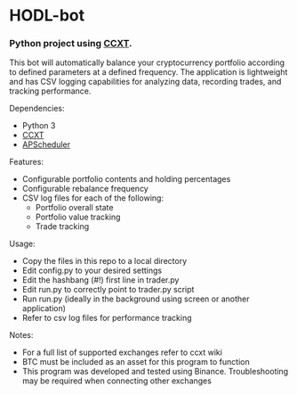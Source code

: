 # HODL-bot

### Python project using [CCXT](https://github.com/ccxt/ccxt).

This bot will automatically balance your cryptocurrency portfolio according to defined parameters at a defined frequency. The application is lightweight and has CSV logging capabilities for analyzing data, recording trades, and tracking performance.

Dependencies:
- Python 3
- [CCXT](https://github.com/ccxt/ccxt)
- [APScheduler](https://github.com/agronholm/apscheduler)

Features:
- Configurable portfolio contents and holding percentages
- Configurable rebalance frequency
- CSV log files for each of the following:
  - Portfolio overall state
  - Portfolio value tracking
  - Trade tracking

Usage:
- Copy the files in this repo to a local directory
- Edit config.py to your desired settings
- Edit the hashbang (#!) first line in trader.py
- Edit run.py to correctly point to trader.py script
- Run run.py (ideally in the background using screen or another application)
- Refer to csv log files for performance tracking

Notes:
- For a full list of supported exchanges refer to ccxt wiki
- BTC must be included as an asset for this program to function
- This program was developed and tested using Binance. Troubleshooting may be required when connecting other exchanges